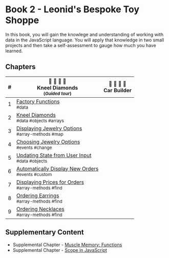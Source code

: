 # Book 2 - Leonid's Bespoke Toy Shoppe

In this book, you will gain the knowlege and understanding of working with data in the JavaScript language. You will apply that knowledge in two small projects and then take a self-assessment to gauge how much you have learned.

## Chapters

| # | 💎 💍 💎 💍 <br/> Kneel Diamonds<br/><sub>(_Guided tour_)</sub> |  🚙 🚗 🚙 🚗 <br/> Car Builder |
|--|--|--|
| 1 | [Factory Functions](./chapters/KD_INTRO.md) <br/> <sub style="font-size:0.85rem;">#data</sub> | |
| 2 | [Kneel Diamonds](./chapters/KD_NARRATIVE.md) <br/> <sub style="font-size:0.85rem;">#data #objects #arrays</sub> | |
| 3 | [Displaying Jewelry Options](./chapters/KD_RADIO_BUTTONS.md) <br/> <sub style="font-size:0.85rem;">#array-methods #map</sub> | | |
| 4 | [Choosing Jewelry Options](./chapters/KD_CHANGE_EVENTS.md) <br/> <sub style="font-size:0.85rem;">#events #change</sub> | | |
| 5 | [Updating State from User Input](./chapters/KD_SETTING_STATE.md) <br/> <sub style="font-size:0.85rem;">#data #objects</sub> | | |
| 6 | [Automatically Display New Orders](./chapters/KD_STATECHANGED_EVENT.md) <br/> <sub style="font-size:0.85rem;">#events #custom</sub> | | |
| 7 | [Displaying Prices for Orders](./chapters/KD_ORDER_PRICE.md) <br/> <sub style="font-size:0.85rem;">#array-methods #find</sub> | | |
| 8 | [Ordering Earrings](./chapters/KD_ORDER_PRICE.md) <br/> <sub style="font-size:0.85rem;">#array-methods #find</sub> | | |
| 9 | [Ordering Necklaces](./chapters/KD_ORDER_PRICE.md) <br/> <sub style="font-size:0.85rem;">#array-methods #find</sub> | | |

## Supplementary Content

* Supplemental Chapter - [Muscle Memory: Functions](./chapters/FUNCTION_PRACTICE.md)
* Supplemental Chapter - [Scope in JavaScript](./chapters/JS_SCOPE.md)
